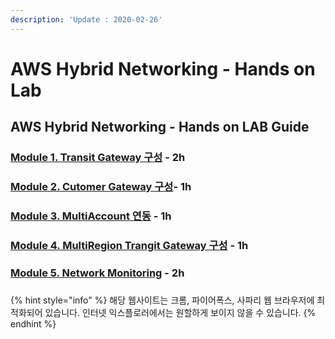 ```yaml
---
description: 'Update : 2020-02-26'
---
```


# AWS Hybrid Networking - Hands on Lab

## AWS Hybrid Networking - Hands on LAB Guide

### [Module 1. Transit Gateway 구성](1.transit-gwatway/)  - 2h

### [Module 2. Cutomer Gateway 구성](2.-cgw-vpc/)- 1h

### [Module 3. MultiAccount 연동](3.-multiaccount/3.1.multiaccount-vpc.md) - 1h

### [Module 4. MultiRegion Trangit Gateway 구성](4.multiregion-tgw/4.1.multiregion-vpc.md) - 1h

### [Module 5. Network Monitoring](5networkmonitoring/5.1.tgw-network-manager.md) - 2h

### 

{% hint style="info" %}
해당 웹사이트는 크롬, 파이어폭스, 사파리 웹 브라우저에 최적화되어 있습니다.  인터넷 익스플로러에서는 원할하게 보이지 않을 수 있습니다.
{% endhint %}



### 

